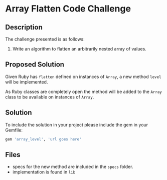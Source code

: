 # Array Flatten Code Challenge
## Description
The challenge presented is as follows:

1. Write an algorithm to flatten an arbitrarily nested array of values.

## Proposed Solution
Given Ruby has `flatten` defined on instances of `Array`, a new method `level` will be implemented.
 
 As Ruby classes are completely open the method will be added to the `Array
 ` class to be available on instances of `Array`.

## Solution
To include the solution in your project please include the gem in your Gemfile:

```ruby
gem 'array_level', 'url goes here'
```

## Files
- specs for the new method are included in the `specs` folder.
- implementation is found in `lib`

